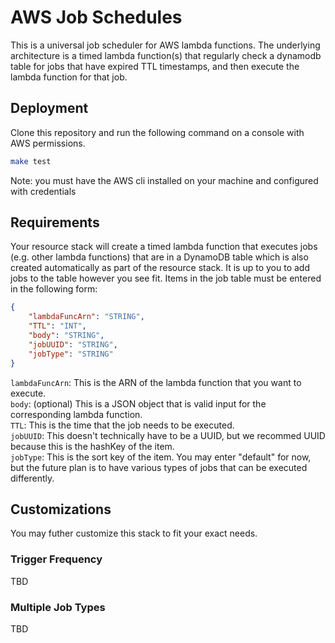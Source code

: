 # AWS Job Schedules

This is a universal job scheduler for AWS lambda functions. The underlying architecture is a timed lambda function(s) that regularly check a dynamodb table for jobs that have expired TTL timestamps, and then execute the lambda function for that job.

## Deployment

Clone this repository and run the following command on a console with AWS permissions.
```bash
make test
```

Note: you must have the AWS cli installed on your machine and configured with credentials

## Requirements
Your resource stack will create a timed lambda function that executes jobs (e.g. other lambda functions) that are in a DynamoDB table which is also created automatically as part of the resource stack. It is up to you to add jobs to the table however you see fit. Items in the job table must be entered in the following form:
```json
{   
    "lambdaFuncArn": "STRING",
    "TTL": "INT",
    "body": "STRING",
    "jobUUID": "STRING",
    "jobType": "STRING"
}
```

`lambdaFuncArn`: This is the ARN of the lambda function that you want to execute.  
`body`: (optional) This is a JSON object that is valid input for the corresponding lambda function.  
`TTL`: This is the time that the job needs to be executed.  
`jobUUID`: This doesn't technically have to be a UUID, but we recommed UUID because this is the hashKey of the item.  
`jobType`: This is the sort key of the item. You may enter "default" for now, but the future plan is to have various types of jobs that can be executed differently.

## Customizations

You may futher customize this stack to fit your exact needs.

### Trigger Frequency

TBD

### Multiple Job Types

TBD
